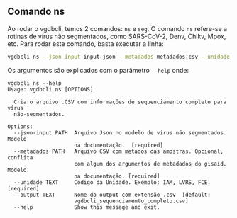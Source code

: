 ## Comando ns

Ao rodar o vgdbcli, temos 2 comandos: `ns` e `seg`. O comando `ns` refere-se a rotinas de vírus não segmentados, como SARS-CoV-2, Denv, Chikv, Mpox, etc. Para rodar este comando, basta executar a linha:

```bash
vgdbcli ns --json-input input.json --metadados metadados.csv --unidade IAM --output teste.csv
```

Os argumentos são explicados com o parâmetro `--help` onde:

```
vgdbcli ns --help
Usage: vgdbcli ns [OPTIONS]

  Cria o arquivo .CSV com informações de sequenciamento completo para vírus
  não-segmentados.

Options:
  --json-input PATH  Arquivo Json no modelo de virus não segmentados. Modelo
                     na documentação.  [required]
  --metadados PATH   Arquivo CSV com metados das amostras. Opcional, conflita
                     com algum dos argumentos de metadados do gisaid. Modelo
                     na documentação. [required]
  --unidade TEXT     Código da Unidade. Exemplo: IAM, LVRS, FCE.  [required]
  --output TEXT      Nome do output com extensão .csv  [default:
                     vgdbcli_sequenciamento_completo.csv]
  --help             Show this message and exit.
```